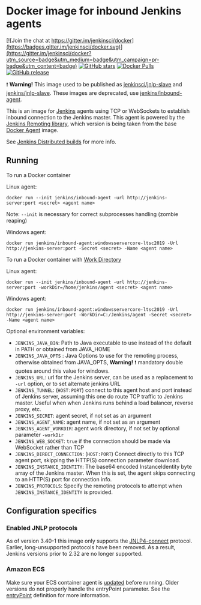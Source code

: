 # Docker image for inbound Jenkins agents

[![Join the chat at https://gitter.im/jenkinsci/docker](https://badges.gitter.im/jenkinsci/docker.svg)](https://gitter.im/jenkinsci/docker?utm_source=badge&utm_medium=badge&utm_campaign=pr-badge&utm_content=badge)
[![GitHub stars](https://img.shields.io/github/stars/jenkinsci/docker-inbound-agent?label=GitHub%20stars)](https://github.com/jenkinsci/docker-inbound-agent)
[![Docker Pulls](https://img.shields.io/docker/pulls/jenkins/inbound-agent.svg)](https://hub.docker.com/r/jenkins/inbound-agent/)
[![GitHub release](https://img.shields.io/github/release/jenkinsci/docker-inbound-agent.svg?label=changelog)](https://github.com/jenkinsci/docker-inbound-agent/releases/latest)

:exclamation: **Warning!** This image used to be published as [jenkinsci/jnlp-slave](https://hub.docker.com/r/jenkinsci/jnlp-slave/) and [jenkins/jnlp-slave](https://hub.docker.com/r/jenkins/jnlp-slave/).
These images are deprecated, use [jenkins/inbound-agent](https://hub.docker.com/r/jenkins/inbound-agent/).

This is an image for [Jenkins](https://jenkins.io) agents using TCP or WebSockets to establish inbound connection to the Jenkins master.
This agent is powered by the [Jenkins Remoting library](https://github.com/jenkinsci/remoting), which version is being taken from the base [Docker Agent](https://github.com/jenkinsci/docker-agent/) image.

See [Jenkins Distributed builds](https://wiki.jenkins-ci.org/display/JENKINS/Distributed+builds) for more info.

## Running

To run a Docker container

  Linux agent:

    docker run --init jenkins/inbound-agent -url http://jenkins-server:port <secret> <agent name>
  Note: `--init` is necessary for correct subprocesses handling (zombie reaping)

  Windows agent:

    docker run jenkins/inbound-agent:windowsservercore-ltsc2019 -Url http://jenkins-server:port -Secret <secret> -Name <agent name>

To run a Docker container with [Work Directory](https://github.com/jenkinsci/remoting/blob/master/docs/workDir.md)

  Linux agent:

    docker run --init jenkins/inbound-agent -url http://jenkins-server:port -workDir=/home/jenkins/agent <secret> <agent name>

  Windows agent:

    docker run jenkins/inbound-agent:windowsservercore-ltsc2019 -Url http://jenkins-server:port -WorkDir=C:/Jenkins/agent -Secret <secret> -Name <agent name>

Optional environment variables:

* `JENKINS_JAVA_BIN`: Path to Java executable to use instead of the default in PATH or obtained from JAVA_HOME
* `JENKINS_JAVA_OPTS` : Java Options to use for the remoting process, otherwise obtained from JAVA_OPTS, **Warning!** :exclamation: mandatory double quotes around this value for windows.
* `JENKINS_URL`: url for the Jenkins server, can be used as a replacement to `-url` option, or to set alternate jenkins URL
* `JENKINS_TUNNEL`: (`HOST:PORT`) connect to this agent host and port instead of Jenkins server, assuming this one do route TCP traffic to Jenkins master. Useful when when Jenkins runs behind a load balancer, reverse proxy, etc.
* `JENKINS_SECRET`: agent secret, if not set as an argument
* `JENKINS_AGENT_NAME`: agent name, if not set as an argument
* `JENKINS_AGENT_WORKDIR`: agent work directory, if not set by optional parameter `-workDir`
* `JENKINS_WEB_SOCKET`: `true` if the connection should be made via WebSocket rather than TCP
* `JENKINS_DIRECT_CONNECTION`: (`HOST:PORT`) Connect directly to this TCP agent port, skipping the HTTP(S) connection parameter download.
* `JENKINS_INSTANCE_IDENTITY`: The base64 encoded InstanceIdentity byte array of the Jenkins master. When this is set, the agent skips connecting to an HTTP(S) port for connection info.
* `JENKINS_PROTOCOLS`: Specify the remoting protocols to attempt when `JENKINS_INSTANCE_IDENTITY` is provided.

## Configuration specifics

### Enabled JNLP protocols

As of version 3.40-1 this image only supports the [JNLP4-connect](https://github.com/jenkinsci/remoting/blob/master/docs/protocols.md#jnlp4-connect) protocol.
Earlier, long-unsupported protocols have been removed.
As a result, Jenkins versions prior to 2.32 are no longer supported.

### Amazon ECS

Make sure your ECS container agent is [updated](http://docs.aws.amazon.com/AmazonECS/latest/developerguide/ecs-agent-update.html) before running. Older versions do not properly handle the entryPoint parameter. See the [entryPoint](http://docs.aws.amazon.com/AmazonECS/latest/developerguide/task_definition_parameters.html#container_definitions) definition for more information.
